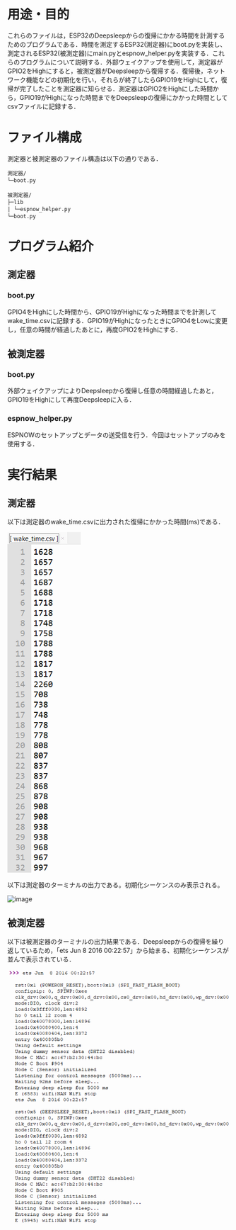 # 用途・目的
これらのファイルは，ESP32のDeepsleepからの復帰にかかる時間を計測するためのプログラムである．時間を測定するESP32(測定器)にboot.pyを実装し、測定されるESP32(被測定器)にmain.pyとespnow_helper.pyを実装する．これらのプログラムについて説明する．外部ウェイクアップを使用して，測定器がGPIO2をHighにすると，被測定器がDeepsleepから復帰する．復帰後，ネットワーク機能などの初期化を行い，それらが終了したらGPIO19をHighにして，復帰が完了したことを測定器に知らせる．測定器はGPIO2をHighにした時間から，GPIO19がHighになった時間までをDeepsleepの復帰にかかった時間としてcsvファイルに記録する．

# ファイル構成
測定器と被測定器のファイル構造は以下の通りである．

```
測定器/
└─boot.py

被測定器/
├─lib
| └─espnow_helper.py
└─boot.py
```

# プログラム紹介
## 測定器
### boot.py
GPIO4をHighにした時間から、GPIO19がHighになった時間までを計測してwake_time.csvに記録する．GPIO19がHighになったときにGPIO4をLowに変更し，任意の時間が経過したあとに，再度GPIO2をHighにする．

## 被測定器
### boot.py
外部ウェイクアップによりDeepsleepから復帰し任意の時間経過したあと，GPIO19をHighにして再度Deepsleepに入る．

### espnow_helper.py
ESPNOWのセットアップとデータの送受信を行う．今回はセットアップのみを使用する．
# 実行結果
## 測定器
以下は測定器のwake_time.csvに出力された復帰にかかった時間(ms)である．

![image](https://github.com/cdsl-research/ESP32_measurement_Deepsleep_wakeup_time/blob/master/%E6%B8%AC%E5%AE%9A%E5%99%A8%E3%81%AE%E5%AE%9F%E8%A1%8C%E7%B5%90%E6%9E%9C.png)

以下は測定器のターミナルの出力である。初期化シーケンスのみ表示される。

<img width="664" height="208" alt="image" src="https://github.com/user-attachments/assets/54d92011-d8f9-4dc1-a366-ed2057ce8fdc" />


## 被測定器
以下は被測定器のターミナルの出力結果である．Deepsleepからの復帰を繰り返しているため，「ets Jun 8 2016 00:22:57」から始まる、初期化シーケンスが並んで表示されている．

![image](https://github.com/cdsl-research/ESP32_measurement_Deepsleep_wakeup_time/blob/master/%E8%A2%AB%E8%A8%88%E6%B8%AC%E5%99%A8%E3%81%AE%E5%AE%9F%E8%A1%8C%E7%B5%90%E6%9E%9C.png)

